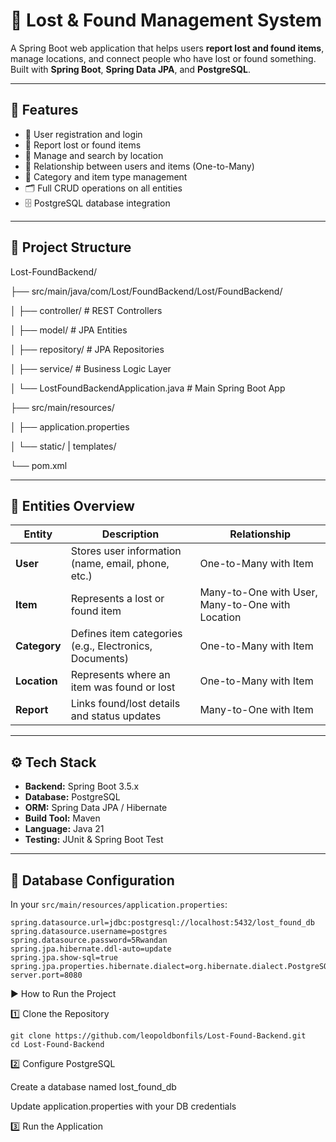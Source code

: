 # 🧳 Lost & Found Management System

A Spring Boot web application that helps users **report lost and found items**, manage locations, and connect people who have lost or found something.  
Built with **Spring Boot**, **Spring Data JPA**, and **PostgreSQL**.

---

## 🚀 Features

- 🔐 User registration and login  
- 🧾 Report lost or found items  
- 📍 Manage and search by location  
- 👥 Relationship between users and items (One-to-Many)  
- 🧩 Category and item type management  
- 🗂️ Full CRUD operations on all entities  
- 🗄️ PostgreSQL database integration  

---

## 🧱 Project Structure

Lost-FoundBackend/

├── src/main/java/com/Lost/FoundBackend/Lost/FoundBackend/

│ ├── controller/ # REST Controllers

│ ├── model/ # JPA Entities

│ ├── repository/ # JPA Repositories

│ ├── service/ # Business Logic Layer

│ └── LostFoundBackendApplication.java # Main Spring Boot App

├── src/main/resources/

│ ├── application.properties

│ └── static/ | templates/

└── pom.xml


---

## 🧩 Entities Overview

| Entity | Description | Relationship |
|--------|--------------|---------------|
| **User** | Stores user information (name, email, phone, etc.) | One-to-Many with Item |
| **Item** | Represents a lost or found item | Many-to-One with User, Many-to-One with Location |
| **Category** | Defines item categories (e.g., Electronics, Documents) | One-to-Many with Item |
| **Location** | Represents where an item was found or lost | One-to-Many with Item |
| **Report** | Links found/lost details and status updates | Many-to-One with Item |

---

## ⚙️ Tech Stack

- **Backend:** Spring Boot 3.5.x  
- **Database:** PostgreSQL  
- **ORM:** Spring Data JPA / Hibernate  
- **Build Tool:** Maven  
- **Language:** Java 21  
- **Testing:** JUnit & Spring Boot Test  

---

## 💾 Database Configuration

In your `src/main/resources/application.properties`:

```properties
spring.datasource.url=jdbc:postgresql://localhost:5432/lost_found_db
spring.datasource.username=postgres
spring.datasource.password=5Rwandan
spring.jpa.hibernate.ddl-auto=update
spring.jpa.show-sql=true
spring.jpa.properties.hibernate.dialect=org.hibernate.dialect.PostgreSQLDialect
server.port=8080
```
▶️ How to Run the Project

1️⃣ Clone the Repository

    git clone https://github.com/leopoldbonfils/Lost-Found-Backend.git
    cd Lost-Found-Backend

2️⃣ Configure PostgreSQL

   Create a database named lost_found_db

   Update application.properties with your DB credentials

3️⃣ Run the Application
